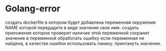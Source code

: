 # Golang-error

создать dockerfile в котором будет добавлена переменная окружения NAME которой передадите в виде значения свое имя.
создать приложение которое 
    проверит наличие этой переменной
    сохранит значение в переменной
    обработать ошибку если переменная не найдена, в качестве ошибки использовать панику.
    принтануть значение.

